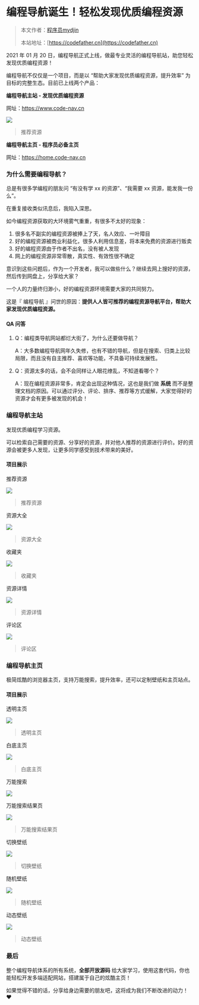 # 编程导航诞生！轻松发现优质编程资源

> 本文作者：[程序员mydjin](https://yuyuanweb.feishu.cn/wiki/Abldw5WkjidySxkKxU2cQdAtnah)
>
> 本站地址：[https://codefather.cn](https://codefather.cn)

2021 年 01 月 20 日，编程导航正式上线，做最专业灵活的编程导航站，助您轻松发现优质编程资源！

编程导航不仅仅是一个项目，而是以 “帮助大家发现优质编程资源，提升效率” 为目标的完整生态。目前已上线两个产品：

**编程导航主站 - 发现优质编程资源**

网址：https://www.code-nav.cn

![](https://pic.yupi.icu/5563/202311081440205.png)

> 推荐资源

**编程导航主页 - 程序员必备主页**

网址：https://home.code-nav.cn



### 为什么需要编程导航？

总是有很多学编程的朋友问 “有没有学 xx 的资源”、“我需要 xx 资源，能发我一份么”。

在重复接收类似讯息后，我陷入深思。

如今编程资源获取的大环境雾气重重，有很多不太好的现象：

1. 很多名不副实的编程资源被捧上了天，名人效应、一叶障目
2. 好的编程资源被商业利益化，很多人利用信息差，将本来免费的资源进行贩卖
3. 好的编程资源由于作者不出名，没有被人发现
4. 网上的编程资源非常零散，真实性、有效性很不确定

意识到这些问题后，作为一个开发者，我可以做些什么？继续去网上搜好的资源，然后传到网盘上，分享给大家？

一个人的力量终归渺小，好的编程资源环境需要大家的共同努力。

这是『 编程导航 』问世的原因：**提供人人皆可推荐的编程资源导航平台，帮助大家发现优质编程资源。**

#### QA 问答

1. Q：编程类导航网站都烂大街了，为什么还要做导航？

   A：大多数编程导航网年久失修，也有不错的导航，但是在搜索、归类上比较局限，而且没有自主推荐、喜欢等功能，不具备可持续发展性。

2. Q：资源太多的话，会不会同样让人眼花缭乱，不知道看哪个？

   A：现在编程资源非常多，肯定会出现这种情况，这也是我们做 **系统** 而不是整理文档的原因。可以通过评分、评论、排序、推荐等方式缓解，大家觉得好的资源才会有更多被发现的机会！

### 编程导航主站

发现优质编程学习资源。

可以检索自己需要的资源、分享好的资源，并对他人推荐的资源进行评价。好的资源会被更多人发现，让更多同学感受到技术带来的美好。

#### 项目展示

推荐资源

![](https://pic.yupi.icu/5563/202311081440205.png)

> 推荐资源

资源大全

![](https://pic.yupi.icu/5563/202311081440258.png)

> 资源大全

收藏夹

![](https://pic.yupi.icu/5563/202311081440283.png)

> 收藏夹

资源详情

![](https://pic.yupi.icu/5563/202311081440252.png)

> 资源详情

评论区

![](https://pic.yupi.icu/5563/202311081440276.png)

> 评论区

### 编程导航主页

极简炫酷的浏览器主页，支持万能搜索，提升效率，还可以定制壁纸和主页站点。

#### 项目展示

透明主页

![](https://pic.yupi.icu/5563/202311081440307.png)

> 透明主页

白底主页

![](https://pic.yupi.icu/5563/202311081440042.png)

> 白底主页

万能搜索

![](https://pic.yupi.icu/5563/202311081440270.png)

万能搜索结果页

![](https://pic.yupi.icu/5563/202311081440414.png)

> 万能搜索结果页

切换壁纸

![](https://pic.yupi.icu/5563/202311081440672.png)

> 切换壁纸

随机壁纸

![](https://pic.yupi.icu/5563/202311081440822.png)

> 随机壁纸

动态壁纸

![](https://pic.yupi.icu/5563/202311081440170.png)

> 动态壁纸

### 最后

整个编程导航体系的所有系统，**全部开放源码** 给大家学习，使用这套代码，你也能轻松开发多端适配网站，搭建属于自己的炫酷主页！

如果觉得不错的话，分享给身边需要的朋友吧，这将成为我们不断改进的动力！❤️